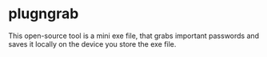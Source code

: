 # plugngrab
This open-source tool is a mini exe file, that grabs important passwords and saves it locally on the device you store the exe file.
